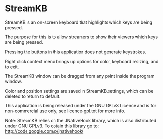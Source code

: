 StreamKB
========
StreamKB is an on-screen keyboard that highlights which keys are being pressed.

The purpose for this is to allow streamers to show their viewers which keys are being pressed.

Pressing the buttons in this application does not generate keystrokes.

Right click context menu brings up options for color, keyboard resizing, and to exit.

The StreamKB window can be dragged from any point inside the program window.

Color and position settings are saved in StreamKB.settings, which can be deleted to return to default.

This application is being released under the GNU GPLv3 Licence and is for non-commercial use only, see licence-gpl.txt for more info.

Note:
StreamKB relies on the JNativeHook library, which is also distributed under GNU GPLv3.
To obtain this library go to: http://code.google.com/p/jnativehook/
